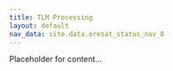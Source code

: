 ```yaml
---
title: TLM Processing
layout: default
nav_data: site.data.oresat_status_nav_8
---
```



Placeholder for content...
